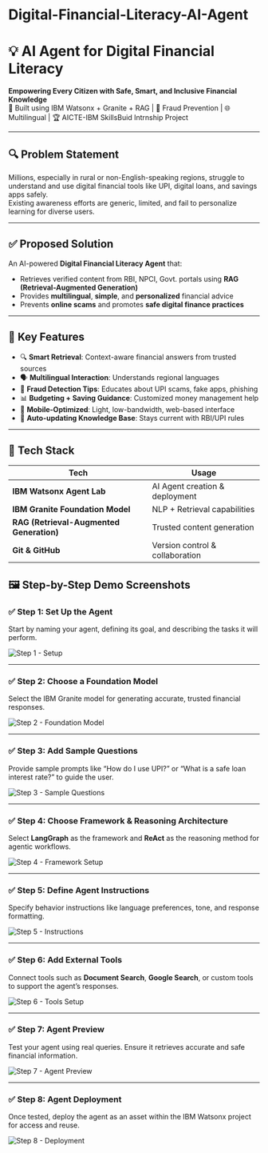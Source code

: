 # Digital-Financial-Literacy-AI-Agent
# 💡 AI Agent for Digital Financial Literacy  
**Empowering Every Citizen with Safe, Smart, and Inclusive Financial Knowledge**  
🚀 Built using IBM Watsonx + Granite + RAG | 🔐 Fraud Prevention | 🌐 Multilingual | 🏆 AICTE-IBM SkillsBuid Intrnship Project

---

## 🔍 Problem Statement

Millions, especially in rural or non-English-speaking regions, struggle to understand and use digital financial tools like UPI, digital loans, and savings apps safely.  
Existing awareness efforts are generic, limited, and fail to personalize learning for diverse users.

---

## ✅ Proposed Solution

An AI-powered **Digital Financial Literacy Agent** that:
- Retrieves verified content from RBI, NPCI, Govt. portals using **RAG (Retrieval-Augmented Generation)**
- Provides **multilingual**, **simple**, and **personalized** financial advice
- Prevents **online scams** and promotes **safe digital finance practices**

---

## 🧠 Key Features

- 🔍 **Smart Retrieval**: Context-aware financial answers from trusted sources  
- 🗣️ **Multilingual Interaction**: Understands regional languages  
- 🚫 **Fraud Detection Tips**: Educates about UPI scams, fake apps, phishing  
- 📊 **Budgeting + Saving Guidance**: Customized money management help  
- 📱 **Mobile-Optimized**: Light, low-bandwidth, web-based interface  
- 🔁 **Auto-updating Knowledge Base**: Stays current with RBI/UPI rules  

---

## 🧰 Tech Stack

| Tech | Usage |
|------|-------|
| **IBM Watsonx Agent Lab** | AI Agent creation & deployment |
| **IBM Granite Foundation Model** | NLP + Retrieval capabilities |
| **RAG (Retrieval-Augmented Generation)** | Trusted content generation |
| **Git & GitHub** | Version control & collaboration |

## 🖼️ Step-by-Step Demo Screenshots

### ✅ Step 1: Set Up the Agent  
Start by naming your agent, defining its goal, and describing the tasks it will perform.

![Step 1 - Setup](screenshots/Screenshot%202025-08-01%20163531.png?raw=true)

---

### ✅ Step 2: Choose a Foundation Model  
Select the IBM Granite model for generating accurate, trusted financial responses.

![Step 2 - Foundation Model](screenshots/Screenshot%202025-08-01%20163810.png?raw=true)

---

### ✅ Step 3: Add Sample Questions  
Provide sample prompts like “How do I use UPI?” or “What is a safe loan interest rate?” to guide the user.

![Step 3 - Sample Questions](screenshots/Screenshot%202025-08-01%20163931.png?raw=true)

---

### ✅ Step 4: Choose Framework & Reasoning Architecture  
Select **LangGraph** as the framework and **ReAct** as the reasoning method for agentic workflows.

![Step 4 - Framework Setup](screenshots/Screenshot%202025-08-01%20164229.png?raw=true)

---

### ✅ Step 5: Define Agent Instructions  
Specify behavior instructions like language preferences, tone, and response formatting.

![Step 5 - Instructions](screenshots/Screenshot%202025-08-01%20163612.png?raw=true)

---

### ✅ Step 6: Add External Tools  
Connect tools such as **Document Search**, **Google Search**, or custom tools to support the agent’s responses.

![Step 6 - Tools Setup](screenshots/Screenshot%202025-08-01%20163612.png?raw=true)

---

### ✅ Step 7: Agent Preview  
Test your agent using real queries. Ensure it retrieves accurate and safe financial information.

![Step 7 - Agent Preview](screenshots/Screenshot%202025-08-01%20163612.png?raw=true)

---

### ✅ Step 8: Agent Deployment  
Once tested, deploy the agent as an asset within the IBM Watsonx project for access and reuse.

![Step 8 - Deployment](screenshots/Screenshot%202025-08-01%20163612.png?raw=true)


